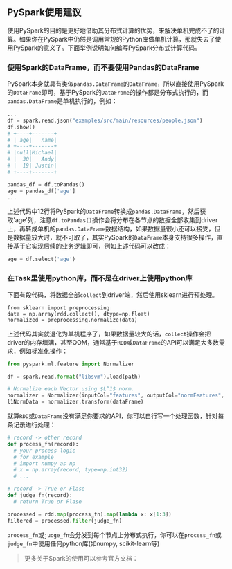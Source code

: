 ##  PySpark使用建议

使用PySpark的目的是更好地借助其分布式计算的优势，来解决单机完成不了的计算。如果你在PySpark中仍然是调用常规的Python库做单机计算，那就失去了使用PySpark的意义了。下面举例说明如何编写PySpark分布式计算代码。

### 使用Spark的DataFrame，而不要使用Pandas的DataFrame

PySpark本身就具有类似`pandas.DataFrame`的`DataFrame`，所以直接使用PySpark的`DataFrame`即可，基于PySpark的`DataFrame`的操作都是分布式执行的，而`pandas.DataFrame`是单机执行的，例如：

```python
...
df = spark.read.json("examples/src/main/resources/people.json")
df.show()
# +----+-------+
# | age|   name|
# +----+-------+
# |null|Michael|
# |  30|   Andy|
# |  19| Justin|
# +----+-------+

pandas_df = df.toPandas()
age = pandas_df['age']
...
```

上述代码中12行将PySpark的`DataFrame`转换成`pandas.DataFrame`，然后获取'age'列，注意`df.toPandas()`操作会将分布在各节点的数据全部收集到driver上，再转成单机的`pandas.DataFrame`数据结构，如果数据量很小还可以接受，但是数据量较大时，就不可取了，其实PySpark的`DataFrame`本身支持很多操作，直接基于它实现后续的业务逻辑即可，例如上述代码可以改成：

```python
age = df.select('age')
```

### 在Task里使用python库，而不是在driver上使用python库

下面有段代码，将数据全部`collect`到driver端，然后使用sklearn进行预处理。

```
from sklearn import preprocessing
data = np.array(rdd.collect(), dtype=np.float)
normalized = preprocessing.normalize(data)
```

上述代码其实就退化为单机程序了，如果数据量较大的话，`collect`操作会把driver的内存填满，甚至OOM，通常基于`RDD`或`DataFrame`的API可以满足大多数需求，例如标准化操作：

```python
from pyspark.ml.feature import Normalizer

df = spark.read.format("libsvm").load(path)

# Normalize each Vector using $L^1$ norm.
normalizer = Normalizer(inputCol="features", outputCol="normFeatures", p=1.0)
l1NormData = normalizer.transform(dataFrame)
```

就算`RDD`或`DataFrame`没有满足你要求的API，你可以自行写一个处理函数，针对每条记录进行处理：

```python
# record -> other record
def process_fn(record):
  # your process logic
  # for example
  # import numpy as np
  # x = np.array(record, type=np.int32)
  # ...

# record -> True or Flase
def judge_fn(record):
  # return True or Flase

processed = rdd.map(process_fn).map(lambda x: x[1:3])
filtered = processed.filter(judge_fn)
```

`process_fn`或`judge_fn`会分发到每个节点上分布式执行，你可以在`process_fn`或`judge_fn`中使用任何python库(如numpy, scikit-learn等)

> 更多关于Spark的使用可以参考官方文档：
